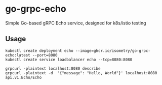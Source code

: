 # go-grpc-echo

Simple Go-based gRPC Echo service, designed for k8s/istio testing

## Usage

```console
kubectl create deployment echo --image=ghcr.io/isometry/go-grpc-echo:latest --port=8080
kubectl create service loadbalancer echo --tcp=8080:8080

grpcurl -plaintext localhost:8080 describe
grpcurl -plaintext -d  '{"message": "Hello, World"}' localhost:8080 api.v1.Echo/Echo
```
